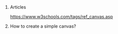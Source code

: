 1. Articles
      
      https://www.w3schools.com/tags/ref_canvas.asp
2. How to create a simple canvas?
      
      <canvas id="myCanvas"></canvas>

      <script>
        var canvas = document.getElementById("myCanvas");
        var ctx = canvas.getContext("2d");
        ctx.fillStyle = "#FF0000";
        ctx.fillRect(0, 0, 80, 80);
      </script>
